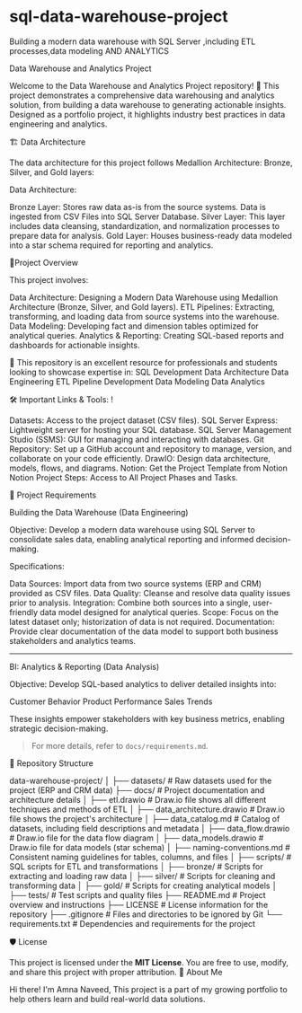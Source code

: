 # sql-data-warehouse-project
Building a modern data warehouse with SQL Server ,including ETL processes,data modeling AND ANALYTICS

Data Warehouse and Analytics Project

Welcome to the Data Warehouse and Analytics Project repository! 🚀 This project demonstrates a comprehensive data warehousing and analytics solution, from building a data warehouse to generating actionable insights. Designed as a portfolio project, it highlights industry best practices in data engineering and analytics.

🏗️ Data Architecture

The data architecture for this project follows Medallion Architecture: Bronze, Silver, and Gold layers:

Data Architecture:

 Bronze Layer: Stores raw data as-is from the source systems. Data is ingested from CSV Files into SQL Server Database.
Silver Layer: This layer includes data cleansing, standardization, and normalization processes to prepare data for analysis.
Gold Layer: Houses business-ready data modeled into a star schema required for reporting and analytics.


 📖Project Overview

This project involves:

Data Architecture: Designing a Modern Data Warehouse using Medallion Architecture (Bronze, Silver, and Gold layers).
ETL Pipelines: Extracting, transforming, and loading data from source systems into the warehouse.
Data Modeling: Developing fact and dimension tables optimized for analytical queries.
Analytics & Reporting: Creating SQL-based reports and dashboards for actionable insights.


 🎯 This repository is an excellent resource for professionals and students looking to showcase expertise in:
 SQL Development
 Data Architecture
 Data Engineering
 ETL Pipeline Development
 Data Modeling
 Data Analytics



 🛠️ Important Links & Tools: !

Datasets: Access to the project dataset (CSV files).
SQL Server Express: Lightweight server for hosting your SQL database.
SQL Server Management Studio (SSMS): GUI for managing and interacting with databases.
Git Repository: Set up a GitHub account and repository to manage, version, and collaborate on your code efficiently.
DrawIO: Design data architecture, models, flows, and diagrams.
Notion: Get the Project Template from Notion
Notion Project Steps: Access to All Project Phases and Tasks.

🚀 Project Requirements

Building the Data Warehouse (Data Engineering)

Objective:
Develop a modern data warehouse using SQL Server to consolidate sales data, enabling analytical reporting and informed decision-making.

Specifications:

Data Sources: Import data from two source systems (ERP and CRM) provided as CSV files.
Data Quality: Cleanse and resolve data quality issues prior to analysis.
Integration: Combine both sources into a single, user-friendly data model designed for analytical queries.
Scope: Focus on the latest dataset only; historization of data is not required.
Documentation: Provide clear documentation of the data model to support both business stakeholders and analytics teams.

---

 BI: Analytics & Reporting (Data Analysis)

Objective:
Develop SQL-based analytics to deliver detailed insights into:

 Customer Behavior
Product Performance
Sales Trends

These insights empower stakeholders with key business metrics, enabling strategic decision-making.

> For more details, refer to `docs/requirements.md`.



 📂 Repository Structure


data-warehouse-project/
│
├── datasets/                           # Raw datasets used for the project (ERP and CRM data)
├── docs/                               # Project documentation and architecture details
│   ├── etl.drawio                      # Draw.io file shows all different techniques and methods of ETL
│   ├── data_architecture.drawio        # Draw.io file shows the project's architecture
│   ├── data_catalog.md                 # Catalog of datasets, including field descriptions and metadata
│   ├── data_flow.drawio                # Draw.io file for the data flow diagram
│   ├── data_models.drawio              # Draw.io file for data models (star schema)
│   ├── naming-conventions.md           # Consistent naming guidelines for tables, columns, and files
│
├── scripts/                            # SQL scripts for ETL and transformations
│   ├── bronze/                         # Scripts for extracting and loading raw data
│   ├── silver/                         # Scripts for cleaning and transforming data
│   ├── gold/                           # Scripts for creating analytical models
│
├── tests/                              # Test scripts and quality files
├── README.md                           # Project overview and instructions
├── LICENSE                             # License information for the repository
├── .gitignore                          # Files and directories to be ignored by Git
└── requirements.txt                    # Dependencies and requirements for the project

 🛡️ License

This project is licensed under the **MIT License**. You are free to use, modify, and share this project with proper attribution.
🌟 About Me

Hi there! I'm Amna Naveed,  This project is a part of my growing portfolio to help others learn and build real-world data solutions.

